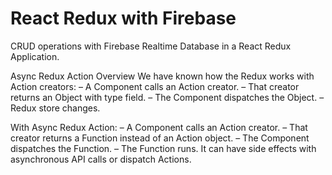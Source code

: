 # React Redux with Firebase
CRUD operations with Firebase Realtime Database in a React Redux Application.

Async Redux Action
Overview
We have known how the Redux works with Action creators:
– A Component calls an Action creator.
– That creator returns an Object with type field.
– The Component dispatches the Object.
– Redux store changes.

With Async Redux Action:
– A Component calls an Action creator.
– That creator returns a Function instead of an Action object.
– The Component dispatches the Function.
– The Function runs. It can have side effects with asynchronous API calls or dispatch Actions.
